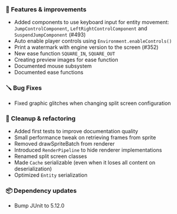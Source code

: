 ### 🚀 Features & improvements

- Added components to use keyboard input for entity movement: `JumpControlComponent`, `LeftRightControlComponent` and `SuspendJumpComponent` (#493)
- Auto enable player controls using `Environment.enableControls()`
- Print a watermark with engine version to the screen (#352)
- New ease function `SQUARE_IN`, `SQUARE_OUT`
- Creating preview images for ease function
- Documented mouse subsystem
- Documented ease functions

### 🪛 Bug Fixes

- Fixed graphic glitches when changing split screen configuration

### 🧽 Cleanup & refactoring

- Added first tests to improve documentation quality
- Small performance tweak on retrieving frames from sprite
- Removed drawSpriteBatch from renderer
- Introduced `RenderPipeline` to hide renderer implementations
- Renamed split screen classes
- Made `Cache` serializable (even when it loses all content on deserialization)
- Optimized `Entity` serialization

### 📦 Dependency updates

- Bump JUnit to 5.12.0